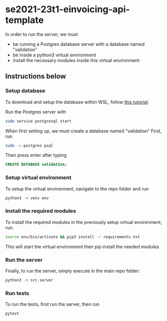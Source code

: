 # se2021-23t1-einvoicing-api-template


In order to run the server, we must
- be running a Postgres database server with a database named "validation"
- be inside a python3 virtual environment
- install the necessary modules inside this virtual environment

## Instructions below

### Setup database
To download and setup the database within WSL, follow [this tutorial](https://learn.microsoft.com/en-us/windows/wsl/tutorials/wsl-database).

Run the Postgres server with
```bash
sudo service postgresql start
```

When first setting up, we must create a database named "validation"
First, run
```bash
sudo -u postgres psql
```
Then press enter after typing
```sql
CREATE DATABASE validation;
```

### Setup virtual environment
To setup the virtual environment, navigate to the repo folder and run 
```bash
python3 -m venv env
```

### Install the required modules
To install the required modules in the previously setup virtual environment, run: 
```bash
source env/bin/activate && pip3 install -r requirements.txt
```
This will start the virtual environment then pip install the needed modules

### Run the server
Finally, to run the server, simply execute in the main repo folder:
```bash
python3 -m src.server
```

### Run tests
To run the tests, first run the server, then run
```bash
pytest
```
